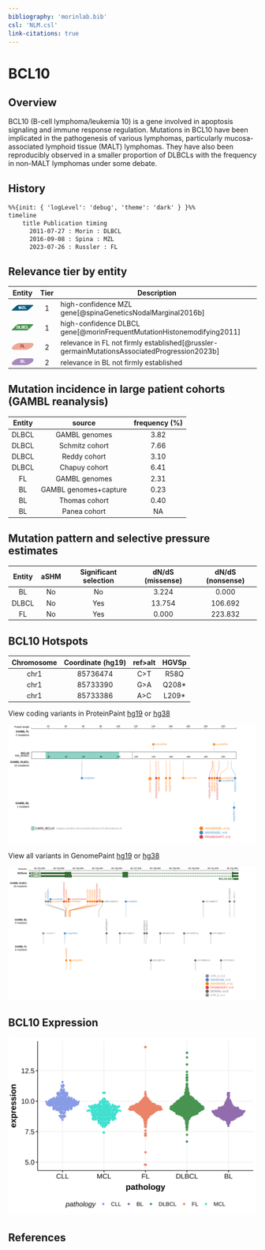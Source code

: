 ```yaml
---
bibliography: 'morinlab.bib'
csl: 'NLM.csl'
link-citations: true
---
```


# BCL10

## Overview
BCL10 (B-cell lymphoma/leukemia 10) is a gene involved in apoptosis signaling and immune response regulation. Mutations in BCL10 have been implicated in the pathogenesis of various lymphomas, particularly mucosa-associated lymphoid tissue (MALT) lymphomas. They have also been reproducibly observed in a smaller proportion of DLBCLs with the frequency in non-MALT lymphomas under some debate.

## History

```mermaid
%%{init: { 'logLevel': 'debug', 'theme': 'dark' } }%%
timeline
    title Publication timing
      2011-07-27 : Morin : DLBCL
      2016-09-08 : Spina : MZL
      2023-07-26 : Russler : FL
```

## Relevance tier by entity

|Entity|Tier|Description                           |
|:------:|:----:|--------------------------------------|
|![MZL](images/icons/MZL_tier1.png)|1|high-confidence MZL gene[@spinaGeneticsNodalMarginal2016b]|
|![DLBCL](images/icons/DLBCL_tier1.png)  |1   |high-confidence DLBCL gene[@morinFrequentMutationHistonemodifying2011]            |
|![FL](images/icons/FL_tier2.png)     |2   |relevance in FL not firmly established[@russler-germainMutationsAssociatedProgression2023b]|
|![BL](images/icons/BL_tier2.png)    |2   |relevance in BL not firmly established|

## Mutation incidence in large patient cohorts (GAMBL reanalysis)

|Entity|source               |frequency (%)|
|:------:|:---------------------:|:-------------:|
|DLBCL |GAMBL genomes        |3.82         |
|DLBCL |Schmitz cohort       |7.66         |
|DLBCL |Reddy cohort         |3.10         |
|DLBCL |Chapuy cohort        |6.41         |
|FL    |GAMBL genomes        |2.31         |
|BL    |GAMBL genomes+capture|0.23         |
|BL    |Thomas cohort        |0.40         |
|BL    |Panea cohort         |  NA         |

## Mutation pattern and selective pressure estimates

|Entity|aSHM|Significant selection|dN/dS (missense)|dN/dS (nonsense)|
|:------:|:----:|:---------------------:|:----------------:|:----------------:|
|BL    |No  |No                   | 3.224          |  0.000         |
|DLBCL |No  |Yes                  |13.754          |106.692         |
|FL    |No  |Yes                  | 0.000          |223.832         |


## BCL10 Hotspots

| Chromosome |Coordinate (hg19) | ref>alt | HGVSp | 
 | :---:| :---: | :--: | :---: |
| chr1 | 85736474 | C>T | R58Q |
| chr1 | 85733390 | G>A | Q208* |
| chr1 | 85733386 | A>C | L209* |

View coding variants in ProteinPaint [hg19](https://morinlab.github.io/LLMPP/GAMBL/BCL10_protein.html)  or [hg38](https://morinlab.github.io/LLMPP/GAMBL/BCL10_protein_hg38.html)

![](images/proteinpaint/BCL10_NM_003921.svg)

View all variants in GenomePaint [hg19](https://morinlab.github.io/LLMPP/GAMBL/BCL10.html)  or [hg38](https://morinlab.github.io/LLMPP/GAMBL/BCL10_hg38.html)

![](images/proteinpaint/BCL10.svg)

## BCL10 Expression

![](images/gene_expression/BCL10_by_pathology.svg)

## References

<!-- ORIGIN: morinFrequentMutationHistonemodifying2011 -->
<!-- FL: russler-germainMutationsAssociatedProgression2023b -->
<!-- MZL: spinaGeneticsNodalMarginal2016b -->
<!-- DLBCL: morinFrequentMutationHistonemodifying2011 -->
